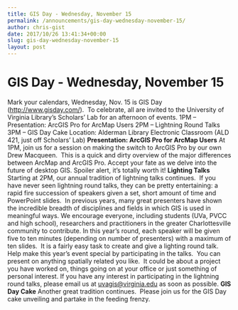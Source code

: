 ```yaml
---
title: GIS Day - Wednesday, November 15
permalink: /announcements/gis-day-wednesday-november-15/
author: chris-gist
date: 2017/10/26 13:41:34+00:00
slug: gis-day-wednesday-november-15
layout: post
---
```


# GIS Day - Wednesday, November 15

Mark your calendars, Wednesday, Nov. 15 is GIS Day (http://www.gisday.com/).  To celebrate, all are invited to the University of Virginia Library’s Scholars’ Lab for an afternoon of events. 1PM – Presentation: ArcGIS Pro for ArcMap Users 2PM – Lightning Round Talks 3PM – GIS Day Cake Location: Alderman Library Electronic Classroom (ALD 421, just off Scholars’ Lab) **Presentation: ArcGIS Pro for ArcMap Users** At 1PM, join us for a session on making the switch to ArcGIS Pro by our own Drew Macqueen.  This is a quick and dirty overview of the major differences between ArcMap and ArcGIS Pro. Accept your fate as we delve into the future of desktop GIS. Spoiler alert, it’s totally worth it! **Lighting Talks** Starting at 2PM, our annual tradition of lightning talks continues.  If you have never seen lightning round talks, they can be pretty entertaining: a rapid fire succession of speakers given a set, short amount of time and PowerPoint slides.  In previous years, many great presenters have shown the incredible breadth of disciplines and fields in which GIS is used in meaningful ways. We encourage everyone, including students (UVa, PVCC and high school), researchers and practitioners in the greater Charlottesville community to contribute. In this year’s round, each speaker will be given five to ten minutes (depending on number of presenters) with a maximum of ten slides.  It is a fairly easy task to create and give a lighting round talk.  Help make this year’s event special by participating in the talks.  You can present on anything spatially related you like.  It could be about a project you have worked on, things going on at your office or just something of personal interest. If you have any interest in participating in the lightning round talks, please email us at [uvagis@virginia.edu](mailto:uvagis@virginia.edu) as soon as possible. **GIS Day Cake** Another great tradition continues.  Please join us for the GIS Day cake unveiling and partake in the feeding frenzy.